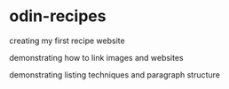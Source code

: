 # odin-recipes
<p>creating my first recipe website</p>

<p>demonstrating how to link images and websites</p>

<p>demonstrating listing techniques and paragraph structure</p> 